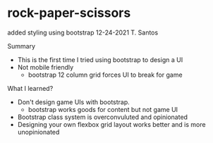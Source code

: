# rock-paper-scissors
added styling using bootstrap 12-24-2021 T. Santos

Summary
- This is the first time I tried using bootstrap to design a UI
- Not mobile friendly
    - bootstrap 12 column grid forces UI to break for game

What I learned?
- Don't design game UIs with bootstrap.
    - bootstrap works goods for content but not game UI
- Bootstrap class system is overconvuluted and opinionated
- Designing your own flexbox grid layout works better and is more unopinionated